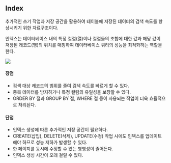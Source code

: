 ## Index

추가적인 쓰기 작업과 저장 공간을 활용하여  테이블에 저장된 데이터의 검색 속도를 향상시키기 위한 자료구조이다.

인덱스는 데이터베이스 내의 특정 컬럼(열)이나 컬럼들의 조합에 대한 값과 해당 값이 저장된 레코드(행)의 위치를 매핑하여 데이터베이스 쿼리의 성능을 최적화하는 역할을 한다.

![](https://img1.daumcdn.net/thumb/R1280x0/?scode=mtistory2&fname=https%3A%2F%2Fblog.kakaocdn.net%2Fdn%2Fd14zYz%2Fbtr1T50cGOH%2FFuiV4YvHGsIsHqpHYCTR6K%2Fimg.png)

#### 장점

- 검색 대상 레코드의 범위를 줄여 검색 속도를 빠르게 할 수 있다.
- 중복 데이터를 방지하거나 특정 컬럼의 유일성을 보장할 수 있다.
- ORDER BY 절과 GROUP BY 절, WHERE 절 등이 사용되는 작업이 더욱 효율적으로 처리된다.

#### 단점

- 인덱스 생성에 따른 추가적인 저장 공간이 필요하다.
- CREATE(삽입), DELETE(삭제), UPDATE(수정) 작업 시에도 인덱스를 업데이트해야 하므로 성능 저하가 발생할 수 있다.
- 한 페이지를 동시에 수정할 수 있는 병행성이 줄어든다.
- 인덱스 생성 시간이 오래 걸릴 수 있다.